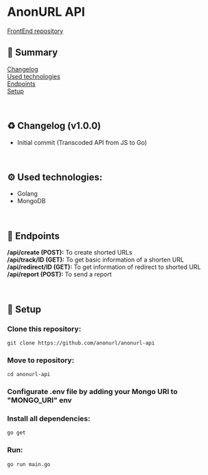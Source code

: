 # AnonURL API

[FrontEnd repository](https://github.com/anonurl/anonurl)<br>  

## 📖 Summary
[Changelog](https://github.com/anonurl/anonurl-api#changelog)<br>
[Used technologies](https://github.com/anonurl/anonurl-api#usedtech)<br>
[Endpoints](https://github.com/anonurl/anonurl-api#endpoints)<br>
[Setup](https://github.com/anonurl/anonurl-api#setup)<br>

<br><a name="changelog"></a>
## ♻️ Changelog (v1.0.0)
- Initial commit (Transcoded API from JS to Go)

<br><a name="usedtech"></a>
## ⚙️ Used technologies:
- Golang
- MongoDB

<br><a name="endpoints"></a>
## 🔌 Endpoints
<strong>/api/create (POST):</strong> To create shorted URLs<br>
<strong>/api/track/ID (GET):</strong> To get basic information of a shorten URL<br>
<strong>/api/redirect/ID (GET):</strong> To get information of redirect to shorted URL<br>
<strong>/api/report (POST):</strong> To send a report<br>

<br><a name="setup"></a>
## 🔧 Setup
### Clone this repository:
`git clone https://github.com/anonurl/anonurl-api`

### Move to repository:
`cd anonurl-api`

### Configurate .env file by adding your Mongo URI to "MONGO_URI" env

### Install all dependencies:
`go get`

### Run:
`go run main.go`
